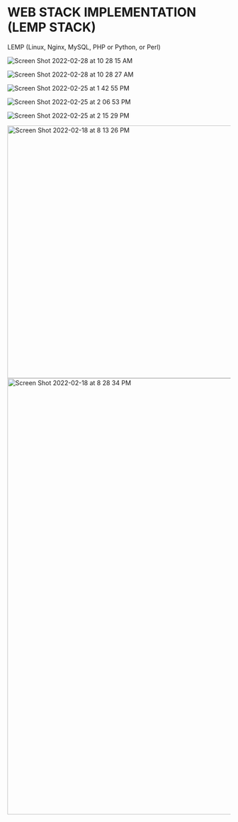 # WEB STACK IMPLEMENTATION (LEMP STACK)

LEMP (Linux, Nginx, MySQL, PHP or Python, or Perl)

![Screen Shot 2022-02-28 at 10 28 15 AM](https://user-images.githubusercontent.com/42969522/156010251-38e0908b-2aab-4e33-8431-c157725c6728.png)

![Screen Shot 2022-02-28 at 10 28 27 AM](https://user-images.githubusercontent.com/42969522/156010263-f8b8121c-bb5d-4685-ae5b-bef5a1267ecb.png)

![Screen Shot 2022-02-25 at 1 42 55 PM](https://user-images.githubusercontent.com/42969522/156010272-f5eee00f-cd7f-44a3-a4e2-8507a7f66e83.png)

![Screen Shot 2022-02-25 at 2 06 53 PM](https://user-images.githubusercontent.com/42969522/156010314-ce9fb6ea-58c6-4414-b4cb-0ec7bc83d659.png)

![Screen Shot 2022-02-25 at 2 15 29 PM](https://user-images.githubusercontent.com/42969522/156010324-8c8d051a-a379-4636-bb72-f90949267919.png)

<img width="571" alt="Screen Shot 2022-02-18 at 8 13 26 PM" src="https://user-images.githubusercontent.com/42969522/156010568-ef6e0ff1-fe92-494d-899c-0adc6ac53787.png">

<img width="986" alt="Screen Shot 2022-02-18 at 8 28 34 PM" src="https://user-images.githubusercontent.com/42969522/156010584-bf9570b2-a213-4b7e-9433-7ded8b2f2c8f.png">

